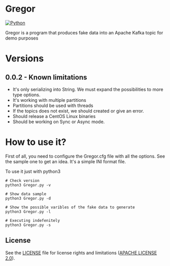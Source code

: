 # Gregor
[![Python](https://img.shields.io/badge/python-3.5+-blue.svg?style=flat-square)](https://www.python.org)

Gregor is a program that produces fake data into an Apache Kafka topic for demo purposes

# Versions
## 0.0.2 - Known limitations
- It's only serializing into String. We must expand the possibilities to more type options.
- It's working with multiple partitions
- Partitions should be used with threads
- If the topics does not exist, we should created or give an error.
- Should release a CentOS Linux binaries
- Should be working on Sync or Async mode.

# How to use it?
First of all, you need to configure the Gregor.cfg file with all the options. 
See the sample one to get an idea. It's a simple INI format file. 

To use it just with python3

```shell script
# Check version
python3 Gregor.py -v

# Show data sample
python3 Gregor.py -d 
 
# Show the possible varibles of the fake data to generate
python3 Gregor.py -l 

# Executing indefenitely
python3 Gregor.py -s 
```

## License
See the [LICENSE](LICENSE.txt) file for license rights and limitations ([APACHE LICENSE 2.0](https://choosealicense.com/licenses/apache-2.0/#)).
